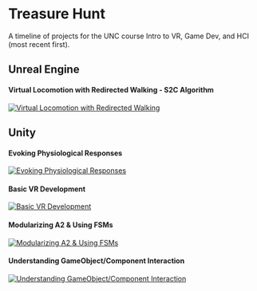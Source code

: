 # Treasure Hunt
A timeline of projects for the UNC course Intro to VR, Game Dev, and HCI (most recent first).

## Unreal Engine
#### Virtual Locomotion with Redirected Walking - S2C Algorithm
[![Virtual Locomotion with Redirected Walking](https://img.youtube.com/vi/w7uHLgH6BeQ/0.jpg)](https://youtu.be/w7uHLgH6BeQ)

## Unity
#### Evoking Physiological Responses
[![Evoking Physiological Responses](https://img.youtube.com/vi/vSr9oo_cdw4/0.jpg)](https://youtu.be/vSr9oo_cdw4)

#### Basic VR Development
[![Basic VR Development](https://img.youtube.com/vi/2kaQpqiPzvc/0.jpg)](https://www.youtube.com/watch?v=2kaQpqiPzvc)

#### Modularizing A2 & Using FSMs
[![Modularizing A2 & Using FSMs](https://img.youtube.com/vi/u5iDBwY0rlM/0.jpg)](https://www.youtube.com/watch?v=u5iDBwY0rlM)

#### Understanding GameObject/Component Interaction
[![Understanding GameObject/Component Interaction](https://img.youtube.com/vi/7fx2LRd7sOc/0.jpg)](https://www.youtube.com/watch?v=7fx2LRd7sOc)
